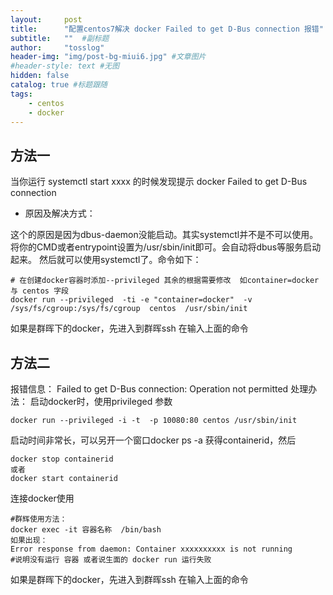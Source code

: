```yaml
---
layout:     post 
title:      "配置centos7解决 docker Failed to get D-Bus connection 报错"  #主标题
subtitle:   ""  #副标题
author:     "tosslog" 
header-img: "img/post-bg-miui6.jpg" #文章图片
#header-style: text #无图
hidden: false
catalog: true #标题跟随
tags: 
    - centos
    - docker
---
```


## 方法一

当你运行 systemctl start xxxx 的时候发现提示 docker Failed to get D-Bus connection

- 原因及解决方式： 

这个的原因是因为dbus-daemon没能启动。其实systemctl并不是不可以使用。将你的CMD或者entrypoint设置为/usr/sbin/init即可。会自动将dbus等服务启动起来。 
然后就可以使用systemctl了。命令如下：

``` shell
# 在创建docker容器时添加--privileged 其余的根据需要修改  如container=docker 与 centos 字段
docker run --privileged  -ti -e "container=docker"  -v /sys/fs/cgroup:/sys/fs/cgroup  centos  /usr/sbin/init
```
如果是群晖下的docker，先进入到群晖ssh 在输入上面的命令

## 方法二
报错信息：
Failed to get D-Bus connection: Operation not permitted
处理办法：
启动docker时，使用privileged 参数
``` shell
docker run --privileged -i -t  -p 10080:80 centos /usr/sbin/init
```
启动时间非常长，可以另开一个窗口docker ps -a 获得containerid，然后
``` shell
docker stop containerid 
或者
docker start containerid
```
连接docker使用
``` shell
#群辉使用方法：
docker exec -it 容器名称  /bin/bash
如果出现：
Error response from daemon: Container xxxxxxxxxx is not running
#说明没有运行 容器 或者说生面的 docker run 运行失败 
```
如果是群晖下的docker，先进入到群晖ssh 在输入上面的命令
